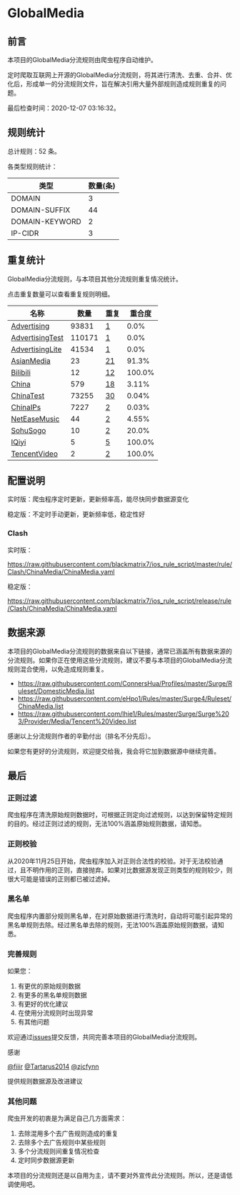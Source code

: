 # GlobalMedia

## 前言

本项目的GlobalMedia分流规则由爬虫程序自动维护。

定时爬取互联网上开源的GlobalMedia分流规则，将其进行清洗、去重、合并、优化后，形成单一的分流规则文件，旨在解决引用大量外部规则造成规则重复的问题。




最后检查时间：2020-12-07 03:16:32。

## 规则统计

总计规则：52 条。

各类型规则统计：

| 类型 | 数量(条) |
| ---- | ---- |
| DOMAIN | 3 |
| DOMAIN-SUFFIX | 44 |
| DOMAIN-KEYWORD | 2 |
| IP-CIDR | 3 |
## 重复统计

GlobalMedia分流规则，与本项目其他分流规则重复情况统计。

点击重复数量可以查看重复规则明细。

| 名称 | 数量 | 重复 | 重合度 |
| ---- | ---- | ---- | ------ |
|  [Advertising](https://github.com/blackmatrix7/ios_rule_script/tree/master/rule/Clash/Advertising)    | 93831   | [1](https://github.com/blackmatrix7/ios_rule_script/tree/master/rule/Clash/ChinaMedia/Repeat.list)   |   0.0% |
|  [AdvertisingTest](https://github.com/blackmatrix7/ios_rule_script/tree/master/rule/Clash/AdvertisingTest)    | 110171   | [1](https://github.com/blackmatrix7/ios_rule_script/tree/master/rule/Clash/ChinaMedia/Repeat.list)   |   0.0% |
|  [AdvertisingLite](https://github.com/blackmatrix7/ios_rule_script/tree/master/rule/Clash/AdvertisingLite)    | 41534   | [1](https://github.com/blackmatrix7/ios_rule_script/tree/master/rule/Clash/ChinaMedia/Repeat.list)   |   0.0% |
|  [AsianMedia](https://github.com/blackmatrix7/ios_rule_script/tree/master/rule/Clash/AsianMedia)    | 23   | [21](https://github.com/blackmatrix7/ios_rule_script/tree/master/rule/Clash/ChinaMedia/Repeat.list)   |   91.3% |
|  [Bilibili](https://github.com/blackmatrix7/ios_rule_script/tree/master/rule/Clash/Bilibili)    | 12   | [12](https://github.com/blackmatrix7/ios_rule_script/tree/master/rule/Clash/ChinaMedia/Repeat.list)   |   100.0% |
|  [China](https://github.com/blackmatrix7/ios_rule_script/tree/master/rule/Clash/China)    | 579   | [18](https://github.com/blackmatrix7/ios_rule_script/tree/master/rule/Clash/ChinaMedia/Repeat.list)   |   3.11% |
|  [ChinaTest](https://github.com/blackmatrix7/ios_rule_script/tree/master/rule/Clash/ChinaTest)    | 73255   | [30](https://github.com/blackmatrix7/ios_rule_script/tree/master/rule/Clash/ChinaMedia/Repeat.list)   |   0.04% |
|  [ChinaIPs](https://github.com/blackmatrix7/ios_rule_script/tree/master/rule/Clash/ChinaIPs)    | 7227   | [2](https://github.com/blackmatrix7/ios_rule_script/tree/master/rule/Clash/ChinaMedia/Repeat.list)   |   0.03% |
|  [NetEaseMusic](https://github.com/blackmatrix7/ios_rule_script/tree/master/rule/Clash/NetEaseMusic)    | 44   | [2](https://github.com/blackmatrix7/ios_rule_script/tree/master/rule/Clash/ChinaMedia/Repeat.list)   |   4.55% |
|  [SohuSogo](https://github.com/blackmatrix7/ios_rule_script/tree/master/rule/Clash/SohuSogo)    | 10   | [2](https://github.com/blackmatrix7/ios_rule_script/tree/master/rule/Clash/ChinaMedia/Repeat.list)   |   20.0% |
|  [IQiyi](https://github.com/blackmatrix7/ios_rule_script/tree/master/rule/Clash/IQiyi)    | 5   | [5](https://github.com/blackmatrix7/ios_rule_script/tree/master/rule/Clash/ChinaMedia/Repeat.list)   |   100.0% |
|  [TencentVideo](https://github.com/blackmatrix7/ios_rule_script/tree/master/rule/Clash/TencentVideo)    | 2   | [2](https://github.com/blackmatrix7/ios_rule_script/tree/master/rule/Clash/ChinaMedia/Repeat.list)   |   100.0% |
## 配置说明

实时版：爬虫程序定时更新，更新频率高，能尽快同步数据源变化

稳定版：不定时手动更新，更新频率低，稳定性好

### Clash 
实时版：

https://raw.githubusercontent.com/blackmatrix7/ios_rule_script/master/rule/Clash/ChinaMedia/ChinaMedia.yaml

稳定版：

https://raw.githubusercontent.com/blackmatrix7/ios_rule_script/release/rule/Clash/ChinaMedia/ChinaMedia.yaml

## 数据来源

本项目的GlobalMedia分流规则的数据来自以下链接，通常已涵盖所有数据来源的分流规则。如果你正在使用这些分流规则，建议不要与本项目的GlobalMedia分流规则混合使用，以免造成规则重复。

- https://raw.githubusercontent.com/ConnersHua/Profiles/master/Surge/Ruleset/DomesticMedia.list
- https://raw.githubusercontent.com/eHpo1/Rules/master/Surge4/Ruleset/ChinaMedia.list
- https://raw.githubusercontent.com/lhie1/Rules/master/Surge/Surge%203/Provider/Media/Tencent%20Video.list


感谢以上分流规则作者的辛勤付出（排名不分先后）。

如果您有更好的分流规则，欢迎提交给我，我会将它加到数据源中继续完善。

## 最后

### 正则过滤

爬虫程序在清洗原始规则数据时，可根据正则定向过滤规则，以达到保留特定规则的目的。经过正则过滤的规则，无法100%涵盖原始规则数据，请知悉。

### 正则校验

从2020年11月25日开始，爬虫程序加入对正则合法性的校验。对于无法校验通过，且不明作用的正则，直接抛弃。如果对比数据源发现正则类型的规则较少，则很大可能是错误的正则都已被过滤掉。

### 黑名单

爬虫程序内置部分规则黑名单，在对原始数据进行清洗时，自动将可能引起异常的黑名单规则去除。经过黑名单去除的规则，无法100%涵盖原始规则数据，请知悉。

### 完善规则

如果您：

1. 有更优的原始规则数据
2. 有更多的黑名单规则数据
3. 有更好的优化建议
4. 在使用分流规则时出现异常
5. 有其他问题

欢迎通过[issues](https://github.com/blackmatrix7/ios_rule_script/issues/new)提交反馈，共同完善本项目的GlobalMedia分流规则。

感谢

[@fiiir](https://github.com/fiiir) [@Tartarus2014](https://github.com/Tartarus2014) [@zjcfynn](https://github.com/zjcfynn) 

提供规则数据源及改进建议

### 其他问题

爬虫开发的初衷是为满足自己几方面需求：

1. 去除混用多个去广告规则造成的重复
2. 去除多个去广告规则中某些规则
3. 多个分流规则间重复情况检查
4. 定时同步数据源更新

本项目的分流规则还是以自用为主，请不要对外宣传此分流规则。所以，还是请低调使用吧。